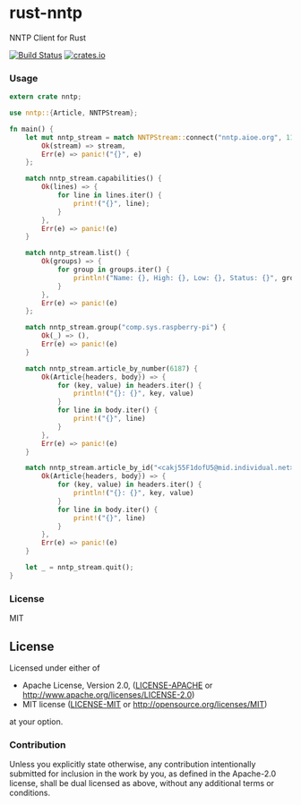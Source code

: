 rust-nntp
================
NNTP Client for Rust


[![Build Status](https://travis-ci.org/mattnenterprise/rust-imap.svg)](https://travis-ci.org/mattnenterprise/rust-imap)
[![crates.io](http://meritbadge.herokuapp.com/nntp)](https://crates.io/crates/nntp)

### Usage
```rs
extern crate nntp;

use nntp::{Article, NNTPStream};

fn main() {
	let mut nntp_stream = match NNTPStream::connect("nntp.aioe.org", 119) {
		Ok(stream) => stream,
		Err(e) => panic!("{}", e)
	};

	match nntp_stream.capabilities() {
		Ok(lines) => {
			for line in lines.iter() {
				print!("{}", line);
			}
		},
		Err(e) => panic!(e)
	}

	match nntp_stream.list() {
		Ok(groups) => {
			for group in groups.iter() {
				println!("Name: {}, High: {}, Low: {}, Status: {}", group.name, group.high, group.low, group.status)
			}
		},
		Err(e) => panic!(e)
	};

	match nntp_stream.group("comp.sys.raspberry-pi") {
		Ok(_) => (),
		Err(e) => panic!(e)
	}

	match nntp_stream.article_by_number(6187) {
		Ok(Article{headers, body}) => {
			for (key, value) in headers.iter() {
				println!("{}: {}", key, value)
			}
			for line in body.iter() {
				print!("{}", line)
			}
		},
		Err(e) => panic!(e)
	}

	match nntp_stream.article_by_id("<cakj55F1dofU5@mid.individual.net>") {
		Ok(Article{headers, body}) => {
			for (key, value) in headers.iter() {
				println!("{}: {}", key, value)
			}
			for line in body.iter() {
				print!("{}", line)
			}
		},
		Err(e) => panic!(e)
	}

	let _ = nntp_stream.quit();
}
```

### License

MIT
## License

Licensed under either of

 * Apache License, Version 2.0, ([LICENSE-APACHE](LICENSE-APACHE) or http://www.apache.org/licenses/LICENSE-2.0)
 * MIT license ([LICENSE-MIT](LICENSE-MIT) or http://opensource.org/licenses/MIT)

at your option.

### Contribution

Unless you explicitly state otherwise, any contribution intentionally
submitted for inclusion in the work by you, as defined in the Apache-2.0
license, shall be dual licensed as above, without any additional terms or
conditions.
